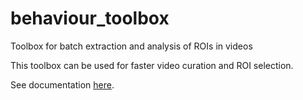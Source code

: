 # behaviour_toolbox
Toolbox for batch extraction and analysis of ROIs in videos

This toolbox can be used for faster video curation and ROI selection.

See documentation [here](docs/Documentation.md).
